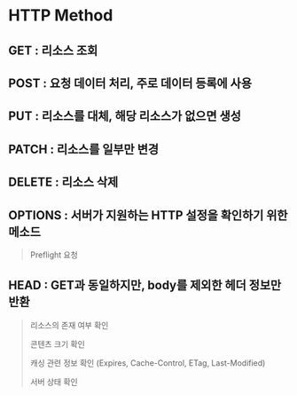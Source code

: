 # HTTP Method

## GET : 리소스 조회

## POST : 요청 데이터 처리, 주로 데이터 등록에 사용

## PUT : 리소스를 대체, 해당 리소스가 없으면 생성

## PATCH : 리소스를 일부만 변경

## DELETE : 리소스 삭제

## OPTIONS : 서버가 지원하는 HTTP 설정을 확인하기 위한 메소드

> Preflight 요청

## HEAD : GET과 동일하지만, body를 제외한 헤더 정보만 반환

> 리소스의 존재 여부 확인
>
> 콘텐츠 크기 확인
>
> 캐싱 관련 정보 확인 (Expires, Cache-Control, ETag, Last-Modified)
>
> 서버 상태 확인
